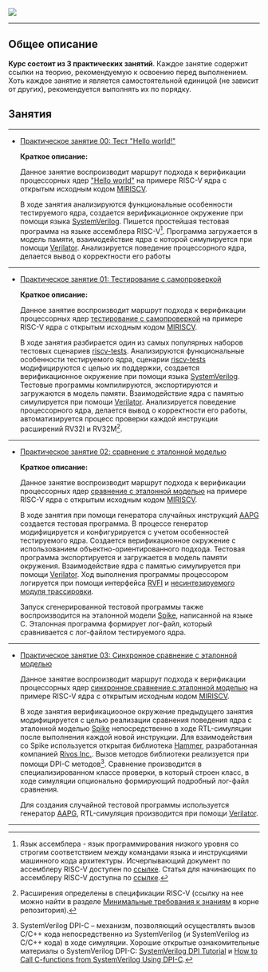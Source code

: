 ![](../doc/pic/preview_5.png)

---

## Общее описание

**Курс состоит из 3 практических занятий**. Каждое занятие содержит ссылки на теорию, рекомендуемую к освоению перед выполнением. Хоть каждое занятие и является самостоятельной единицой (не зависит от других), рекомендуется выполнять их по порядку.


## Занятия

---

- [Практическое занятие 00: Тест "Hello world!"](./00_basic_hex/)
  
  **Краткое описание:**

  Данное занятие воспроизводит маршрут подхода к верификации процессорных ядер ["Hello world"](../theory/03_func.md#hello-world) на примере RISC-V ядра с открытым исходным кодом [MIRISCV](https://github.com/riscv-tests-intro/MIRISCV/tree/b510b308addc4a7271e36f2a348bd18bf24c1d77).
  
  В ходе занятия анализируются функциональные особенности тестируемого ядра, создается верификационное окружение при помощи языка [SystemVerilog](https://en.wikipedia.org/wiki/SystemVerilog). Пишется простейшая тестовая программа на языке ассемблера RISC-V[^1]. Программа загружается в модель памяти, взаимодействие ядра с которой симулируется при помощи [Verilator](https://github.com/verilator/verilator/tree/522bead374d6b7b2adb316304126e5361b18bcf1). Анализируется поведение процессорного ядра, делается вывод о корректности его работы

---

- [Практическое занятие 01: Тестирование с самопроверкой](./01_riscv_tests/)
  
  **Краткое описание:**

  Данное занятие воспроизводит маршрут подхода к верификации процессорных ядер [тестирование с самопроверкой](../theory/03_func.md#тестирование-с-самопроверкой) на примере RISC-V ядра с открытым исходным кодом [MIRISCV](https://github.com/riscv-tests-intro/MIRISCV/tree/b510b308addc4a7271e36f2a348bd18bf24c1d77).

  В ходе занятия разбирается один из самых популярных наборов тестовых сценариев [riscv-tests](https://github.com/riscv-software-src/riscv-tests/tree/408e461da11e0b298c4b69e587729532787212f5). Анализируются  функциональные особенности тестируемого ядра, сценарии [riscv-tests](https://github.com/riscv-software-src/riscv-tests/tree/408e461da11e0b298c4b69e587729532787212f5) модифицируются с целью их поддержки, создается верификационное окружение при помощи языка [SystemVerilog](https://en.wikipedia.org/wiki/SystemVerilog). Тестовые программы компилируются, экспортируются и загружаются в модель памяти. Взаимодействие ядра с памятью симулируется при помощи [Verilator](https://github.com/verilator/verilator/tree/522bead374d6b7b2adb316304126e5361b18bcf1). Анализируется поведение процессорного ядра, делается вывод о корректности его работы, автоматизируется процесс проверки каждой инструкции расширений RV32I и RV32M[^2].

---

- [Практическое занятие 02: сравнение с эталонной моделью](./02_aapg/)

  **Краткое описание:**

  Данное занятие воспроизводит маршрут подхода к верификации процессорных ядер [сравнение с эталонной моделью](../theory/04_rgen.md) на примере RISC-V ядра с открытым исходным кодом [MIRISCV](https://github.com/riscv-tests-intro/MIRISCV/tree/b510b308addc4a7271e36f2a348bd18bf24c1d77).

  В ходе занятия при помощи генератора случайных инструкций [AAPG](https://gitlab.com/shaktiproject/tools/aapg/-/tree/7ce4a9073a040bbc784edfd1c8a7b21f269f7766) создается тестовая программа. В процессе генератор модифицируется и конфигурируется с учетом особенностей тестируемого ядра. Создается верификационное окружение с использованием объектно-ориентированного подхода. Тестовая программа экспортируется и загружается в модель памяти окружения. Взаимодействие ядра с памятью симулируется при помощи [Verilator](https://github.com/verilator/verilator/tree/522bead374d6b7b2adb316304126e5361b18bcf1). Ход выполнения программы процессором логируется при помощи интерфейса [RVFI](../theory/04_rgen.md#интерфейс-rvfi) и [несинтезируемого модуля трассировки](../theory/04_rgen.md#описание-подхода-часть-1).
  
  Запуск сгенерированной тестовой программы также воспроизводится на эталонной модели [Spike](https://github.com/riscv-software-src/riscv-isa-sim/tree/887d02e42124ddc86476dfdf4aad4be8ba7f0aef), написанной на языке C. Эталонная программа формирует лог-файл, который сравнивается с лог-файлом тестируемого ядра.

---

- [Практическое занятие 03: Синхронное сравнение с эталонной моделью](./03_hammer/)

  Данное занятие воспроизводит маршрут подхода к верификации процессорных ядер [синхронное сравнение с эталонной моделью](../theory/05_advanced.md#синхронное-сравнение) на примере RISC-V ядра с открытым исходным кодом [MIRISCV](https://github.com/riscv-tests-intro/MIRISCV/tree/b510b308addc4a7271e36f2a348bd18bf24c1d77).

  В ходе занятия верификациооное окружение предыдущего занятия модифицируется с целью реализации сравнения поведения ядра с эталонной моделью [Spike](https://github.com/riscv-software-src/riscv-isa-sim/tree/887d02e42124ddc86476dfdf4aad4be8ba7f0aef) непосредственно в ходе RTL-симуляции после выполнения каждой новой инструкции. Для взаимодействия со Spike используется открытая библиотека [Hammer](https://github.com/rivosinc/hammer/tree/6d9fac96407149a1a533cdd3f63f6bbd96614ffa), разработанная компанией [Rivos Inc.](https://www.rivosinc.com/). Вызов методов библиотеки реализуется при помощи DPI-C методов[^3]. Сравнение производится в специализированном классе проверки, в который строен класс, в ходе симуляции опционально формирующий подробный лог-файл сравнения.

  Для создания случайной тестовой программы используется генератор [AAPG](https://gitlab.com/shaktiproject/tools/aapg/-/tree/7ce4a9073a040bbc784edfd1c8a7b21f269f7766), RTL-симуляция производится при помощи [Verilator](https://github.com/verilator/verilator/tree/522bead374d6b7b2adb316304126e5361b18bcf1).

---

[^1]: Язык ассемблера - язык программирования низкого уровня со строгим соответствием между командами языка и инструкциями машинного кода архитектуры. Исчерпывающий документ по ассемблеру RISC-V доступен по [ссылке](https://github.com/riscv-non-isa/riscv-asm-manual/blob/main/riscv-asm.md). Статья для начинающих по ассемблеру RISC-V доступна по [ссылке](https://habr.com/en/articles/558706/).

[^2]: Расширения определены в спецификации RISC-V (ссылку на нее можно найти в разделе [Минимальные требования к знаниям](../README.md#минимальные-требования-к-знаниям) в корне репозитория).

[^3]: SystemVerilog DPI-C – механизм, позволяющий осуществлять вызов C/C++ кода непосредственно из SystemVerilog (и SystemVerilog из C/C++ кода) в ходе симуляции. Хорошие открытые ознакомительные материалы о SystemVerilog DPI-C: [SystemVerilog DPI Tutorial](https://www.doulos.com/knowhow/systemverilog/systemverilog-tutorials/systemverilog-dpi-tutorial/) и [How to Call C-functions from SystemVerilog Using DPI-C](https://www.consulting.amiq.com/2019/01/30/how-to-call-c-functions-from-systemverilog-using-dpi-c/).
